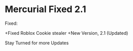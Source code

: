 # Mercurial Fixed 2.1

Fixed:

+Fixed Roblox Cookie stealer
+New Version, 2.1 (Updated)

Stay Turned for more Updates
